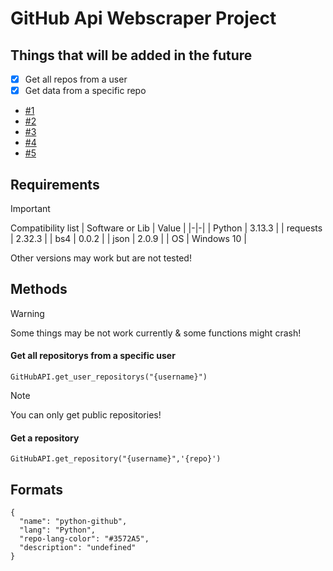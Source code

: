 # GitHub Api Webscraper Project

## Things that will be added in the future

- [x] Get all repos from a user
- [x] Get data from a specific repo
- [#1](https://github.com/justusdecker/python-github/issues/1)
- [#2](https://github.com/justusdecker/python-github/issues/2)
- [#3](https://github.com/justusdecker/python-github/issues/3)
- [#4](https://github.com/justusdecker/python-github/issues/4)
- [#5](https://github.com/justusdecker/python-github/issues/5)

## Requirements

> [!IMPORTANT]
> Compatibility list
> | Software or Lib | Value |
> |-|-|
> | Python | 3.13.3 |
> | requests | 2.32.3 |
> | bs4 | 0.0.2 |
> | json | 2.0.9 |
> | OS | Windows 10 | 
> 
> Other versions may work but are not tested!

## Methods

> [!WARNING]
> Some things may be not work currently & some functions might crash!

#### Get all repositorys from a specific user

```
GitHubAPI.get_user_repositorys("{username}")
```

> [!NOTE]
> You can only get public repositories!




#### Get a repository
```
GitHubAPI.get_repository("{username}",'{repo}')
```

## Formats
```
{
  "name": "python-github",
  "lang": "Python",
  "repo-lang-color": "#3572A5",
  "description": "undefined"
}
```

